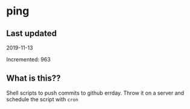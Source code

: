 # ping

## Last updated
2019-11-13

Incremented: 963

## What is this??
Shell scripts to push commits to github errday. Throw it on a server and schedule the script with `cron`
